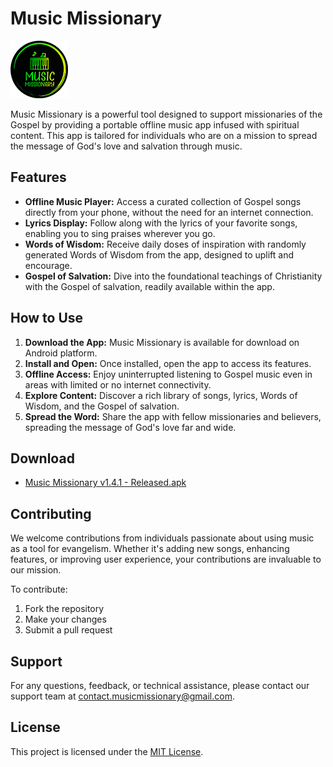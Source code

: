 # Music Missionary


![Music Missionary Logo](ic_logo_round_small.png)

Music Missionary is a powerful tool designed to support missionaries of the Gospel by providing a portable offline music app infused with spiritual content. This app is tailored for individuals who are on a mission to spread the message of God's love and salvation through music.

## Features

- **Offline Music Player:** Access a curated collection of Gospel songs directly from your phone, without the need for an internet connection.
- **Lyrics Display:** Follow along with the lyrics of your favorite songs, enabling you to sing praises wherever you go.
- **Words of Wisdom:** Receive daily doses of inspiration with randomly generated Words of Wisdom from the app, designed to uplift and encourage.
- **Gospel of Salvation:** Dive into the foundational teachings of Christianity with the Gospel of salvation, readily available within the app.

## How to Use

1. **Download the App:** Music Missionary is available for download on Android platform.
2. **Install and Open:** Once installed, open the app to access its features.
3. **Offline Access:** Enjoy uninterrupted listening to Gospel music even in areas with limited or no internet connectivity.
4. **Explore Content:** Discover a rich library of songs, lyrics, Words of Wisdom, and the Gospel of salvation.
5. **Spread the Word:** Share the app with fellow missionaries and believers, spreading the message of God's love far and wide.

## Download
- [Music Missionary v1.4.1 - Released.apk](Music%20Missionary%20%5Bv1.4.1%5D%20-%20Released.apk)

## Contributing

We welcome contributions from individuals passionate about using music as a tool for evangelism. Whether it's adding new songs, enhancing features, or improving user experience, your contributions are invaluable to our mission.

To contribute:

1. Fork the repository
2. Make your changes
3. Submit a pull request

## Support

For any questions, feedback, or technical assistance, please contact our support team at [contact.musicmissionary@gmail.com](mailto:contact.musicmissionary@gmail.com).

## License

This project is licensed under the [MIT License](LICENSE.md).

